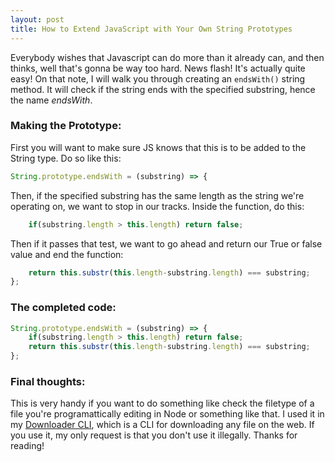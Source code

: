 ```yaml
---
layout: post
title: How to Extend JavaScript with Your Own String Prototypes
---
```


Everybody wishes that Javascript can do more than it already can, and then thinks, well that's gonna be way too hard. News flash! It's actually quite easy! On that note, I will walk you through creating an `endsWith()` string method. It will check if the string ends with the specified substring, hence the name _endsWith_.

### Making the Prototype:
First you will want to make sure JS knows that this is to be added to the String type. Do so like this:

```javascript
String.prototype.endsWith = (substring) => {
```

Then, if the specified substring has the same length as the string we're operating on, we want to stop in our tracks. Inside the function, do this:

```javascript
    if(substring.length > this.length) return false;
```

Then if it passes that test, we want to go ahead and return our True or false value and end the function:

```javascript
    return this.substr(this.length-substring.length) === substring;
};
```

### The completed code:

```javascript
String.prototype.endsWith = (substring) => {
    if(substring.length > this.length) return false;
    return this.substr(this.length-substring.length) === substring;
};
```

### Final thoughts:
This is very handy if you want to do something like check the filetype of a file you're programattically editing in Node or something like that. I used it in my [Downloader CLI](https://www.npmjs.com/package/downloader-cli), which is a CLI for downloading any file on the web. If you use it, my only request is that you don't use it illegally. Thanks for reading!